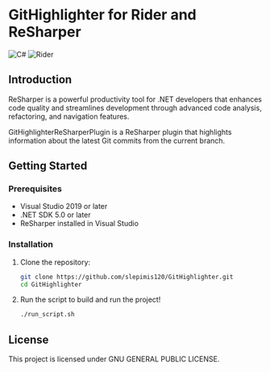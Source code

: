 # GitHighlighter for Rider and ReSharper

![C#](https://img.shields.io/badge/c%23-%23239120.svg?style=for-the-badge&logo=csharp&logoColor=white) ![Rider](https://img.shields.io/badge/Rider-000000.svg?style=for-the-badge&logo=Rider&logoColor=white&color=black&labelColor=crimson)

## Introduction
ReSharper is a powerful productivity tool for .NET developers that enhances code quality and streamlines development through advanced code analysis, refactoring, and navigation features.

GitHighlighterReSharperPlugin is a ReSharper plugin that highlights information about the latest Git commits from the current branch.

## Getting Started

### Prerequisites
- Visual Studio 2019 or later
- .NET SDK 5.0 or later
- ReSharper installed in Visual Studio

### Installation
1. Clone the repository:
   ```sh
   git clone https://github.com/slepimis120/GitHighlighter.git
   cd GitHighlighter
   ```

2. Run the script to build and run the project!
    ```sh
    ./run_script.sh
    ```

## License
This project is licensed under GNU GENERAL PUBLIC LICENSE.
